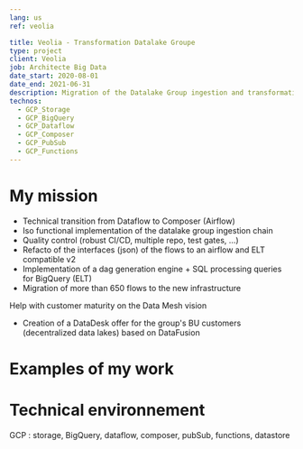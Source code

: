 ```yaml
---
lang: us
ref: veolia

title: Veolia - Transformation Datalake Groupe
type: project
client: Veolia
job: Architecte Big Data 
date_start: 2020-08-01
date_end: 2021-06-31
description: Migration of the Datalake Group ingestion and transformation chain
technos:
  - GCP_Storage
  - GCP_BigQuery
  - GCP_Dataflow
  - GCP_Composer
  - GCP_PubSub
  - GCP_Functions
---
```

# My mission

- Technical transition from Dataflow to Composer (Airflow)
- Iso functional implementation of the datalake group ingestion chain
- Quality control (robust CI/CD, multiple repo, test gates, …)
- Refacto of the interfaces (json) of the flows to an airflow and ELT compatible v2
- Implementation of a dag generation engine + SQL processing queries for BigQuery (ELT)
- Migration of more than 650 flows to the new infrastructure

Help with customer maturity on the Data Mesh vision
- Creation of a DataDesk offer for the group's BU customers (decentralized data lakes) based on DataFusion

# Examples of my work

# Technical environnement
GCP : storage, BigQuery, dataflow, composer, pubSub, functions, datastore